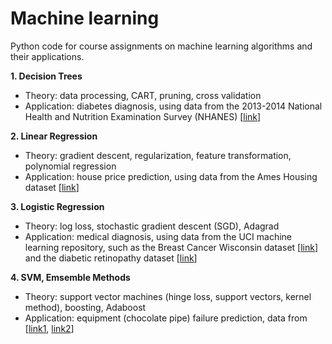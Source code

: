 # Machine learning
 
Python code for course assignments on machine learning algorithms and their applications. 

**1. Decision Trees** 
   - Theory: data processing, CART, pruning, cross validation
   - Application: diabetes diagnosis, using data from the 2013-2014 National Health and Nutrition Examination
Survey (NHANES) [[link](https://wwwn.cdc.gov/nchs/nhanes/continuousnhanes/overview.aspx?BeginYear=2013)]  

**2. Linear Regression** 
   - Theory: gradient descent, regularization, feature transformation, polynomial regression
   - Application: house price prediction, using data from the Ames Housing dataset [[link](http://jse.amstat.org/v19n3/decock.pdf)]

**3. Logistic Regression**
   - Theory: log loss, stochastic gradient descent (SGD), Adagrad
   - Application: medical diagnosis, using data from the UCI machine learning repository, such as the Breast Cancer Wisconsin dataset [[link](https://archive.ics.uci.edu/ml/datasets/Breast+Cancer+Wisconsin+%28Diagnostic%29)] and the diabetic retinopathy dataset [[link](https://archive.ics.uci.edu/ml/datasets/Diabetic+Retinopathy+Debrecen+Data+Set)]

**4. SVM, Emsemble Methods**
   - Theory: support vector machines (hinge loss, support vectors, kernel method), boosting, Adaboost
   - Application: equipment (chocolate pipe) failure prediction, data from [[link1](https://www.seas.upenn.edu/~cis519/spring2020/homework/ChocolatePipes_trainData.csv), [link2](https://www.seas.upenn.edu/~cis519/spring2020/homework/ChocolatePipes_trainLabels.csv)]
